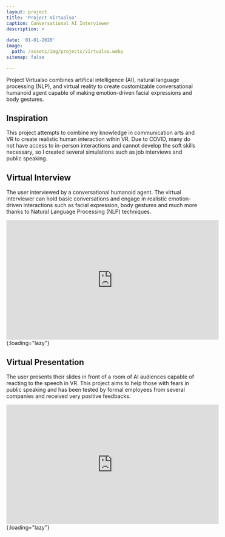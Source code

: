 ```yaml
---
layout: project
title: 'Project Virtualso'
caption: Conversational AI Interviewer
description: >
  
date: '01-01-2020'
image: 
  path: /assets/img/projects/virtualso.webp
sitemap: false

---
```

Project Virtualso combines artifical intelligence (AI), natural language processing (NLP), and virtual reality to create customizable conversational humanoid agent capable of making emotion-driven facial expressions and body gestures.

## Inspiration
This project attempts to combine my knowledge in communication arts and VR to create realistic human interaction wthin VR. Due to COVID, many do not have access to in-person interactions and cannot develop the soft skills necessary, so I created several simulations such as job interviews and public speaking.

## Virtual Interview
The user interviewed by a conversational humanoid agent. The virtual interviewer can hold basic conversations and engage in realistic emotion-driven interactions such as facial expression, body gestures and much more thanks to Natural Language Processing (NLP) techniques.
<iframe width="560" height="315" src="https://www.youtube.com/embed/I1RIFirZeaQ?si=6s8vr9LkpuWZqj15" title="YouTube video player" frameborder="0" allow="accelerometer; autoplay; clipboard-write; encrypted-media; gyroscope; picture-in-picture; web-share" referrerpolicy="strict-origin-when-cross-origin" allowfullscreen></iframe>{:loading="lazy"}

## Virtual Presentation
The user presents their slides in front of a room of AI audiences capable of reacting to the speech in VR. This project aims to help those with fears in public speaking and has been tested by formal employees from several companies and received very positive feedbacks.
<iframe width="560" height="315" src="https://www.youtube.com/embed/3KgdJZlMepo?si=yuK6tzqriNYk_Lon" title="YouTube video player" frameborder="0" allow="accelerometer; autoplay; clipboard-write; encrypted-media; gyroscope; picture-in-picture; web-share" referrerpolicy="strict-origin-when-cross-origin" allowfullscreen></iframe>{:loading="lazy"}